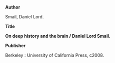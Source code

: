 **Author**

Smail, Daniel Lord.

**Title**

**On deep history and the brain / Daniel Lord Smail.**

**Publisher**

Berkeley : University of California Press, c2008.


